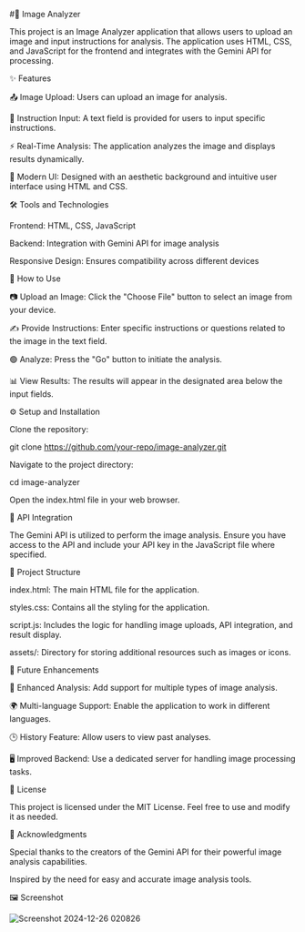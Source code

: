 #🌟 Image Analyzer

This project is an Image Analyzer application that allows users to upload an image and input instructions for analysis. The application uses HTML, CSS, and JavaScript for the frontend and integrates with the Gemini API for processing.

✨ Features

📤 Image Upload: Users can upload an image for analysis.

📝 Instruction Input: A text field is provided for users to input specific instructions.

⚡ Real-Time Analysis: The application analyzes the image and displays results dynamically.

🎨 Modern UI: Designed with an aesthetic background and intuitive user interface using HTML and CSS.

🛠️ Tools and Technologies

Frontend: HTML, CSS, JavaScript

Backend: Integration with Gemini API for image analysis

Responsive Design: Ensures compatibility across different devices

🚀 How to Use

📷 Upload an Image: Click the "Choose File" button to select an image from your device.

✍️ Provide Instructions: Enter specific instructions or questions related to the image in the text field.

🟢 Analyze: Press the "Go" button to initiate the analysis.

📊 View Results: The results will appear in the designated area below the input fields.

⚙️ Setup and Installation

Clone the repository:

git clone https://github.com/your-repo/image-analyzer.git

Navigate to the project directory:

cd image-analyzer

Open the index.html file in your web browser.

🔗 API Integration

The Gemini API is utilized to perform the image analysis. Ensure you have access to the API and include your API key in the JavaScript file where specified.

📂 Project Structure

index.html: The main HTML file for the application.

styles.css: Contains all the styling for the application.

script.js: Includes the logic for handling image uploads, API integration, and result display.

assets/: Directory for storing additional resources such as images or icons.

🌟 Future Enhancements

🚀 Enhanced Analysis: Add support for multiple types of image analysis.

🌍 Multi-language Support: Enable the application to work in different languages.

🕒 History Feature: Allow users to view past analyses.

🖥️ Improved Backend: Use a dedicated server for handling image processing tasks.

📜 License

This project is licensed under the MIT License. Feel free to use and modify it as needed.

🙌 Acknowledgments

Special thanks to the creators of the Gemini API for their powerful image analysis capabilities.

Inspired by the need for easy and accurate image analysis tools.

🖼️ Screenshot

![Screenshot 2024-12-26 020826](https://github.com/user-attachments/assets/a9e6544b-8d81-4def-8067-51acc1ce0e9a)
